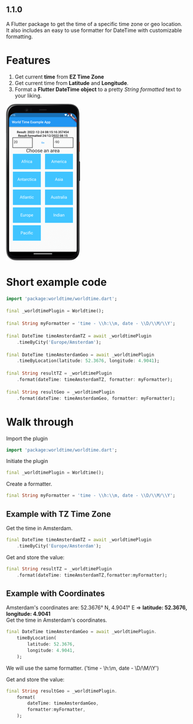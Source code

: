 ## 1.1.0

A Flutter package to get the time of a specific time zone or geo location.  
It also includes an easy to use formatter for DateTime with customizable formatting.

# Features

1. Get current **time** from **EZ Time Zone**
2. Get current time from **Latitude** and **Longitude**.
3. Format a **Flutter DateTime object** to a pretty _String formatted_ text to your liking.

![Example App](assets/example.png)

# Short example code

``` dart
import 'package:worldtime/worldtime.dart';

final _worldtimePlugin = Worldtime();

final String myFormatter = 'time - \\h:\\m, date - \\D/\\M/\\Y';

final DateTime timeAmsterdamTZ = await _worldtimePlugin
    .timeByCity('Europe/Amsterdam');

final DateTime timeAmsterdamGeo = await _worldtimePlugin
    .timeByLocation(latitude: 52.3676, longitude: 4.9041);

final String resultTZ = _worldtimePlugin
    .format(dateTime: timeAmsterdamTZ, formatter: myFormatter);

final String resultGeo = _worldtimePlugin
    .format(dateTime: timeAmsterdamGeo, formatter: myFormatter);
```

# Walk through

Import the plugin

``` dart
import 'package:worldtime/worldtime.dart';
```

Initiate the plugin

``` dart
final _worldtimePlugin = Worldtime();
```

Create a formatter.

``` dart
final String myFormatter = 'time - \\h:\\m, date - \\D/\\M/\\Y';
```

## Example with TZ Time Zone

Get the time in Amsterdam.

``` dart
final DateTime timeAmsterdamTZ = await _worldtimePlugin
    .timeByCity('Europe/Amsterdam');
```

Get and store the value:

``` dart
final String resultTZ = _worldtimePlugin
    .format(dateTime: timeAmsterdamTZ,formatter:myFormatter);
```

## Example with Coordinates

Amsterdam's coordinates are:
52.3676° N, 4.9041° E => **latitude: 52.3676, longitude: 4.9041**  
Get the time in Amsterdam's coordinates.

``` dart
final DateTime timeAmsterdamGeo = await _worldtimePlugin.
    timeByLocation(
        latitude: 52.3676,
        longitude: 4.9041,
    );
```

We will use the same formatter. ('time - \\h:\\m, date - \\D/\\M/\\Y')  

Get and store the value:

``` dart
final String resultGeo = _worldtimePlugin.
    format(
        dateTime: timeAmsterdamGeo,
        formatter:myFormatter,
    );
```

